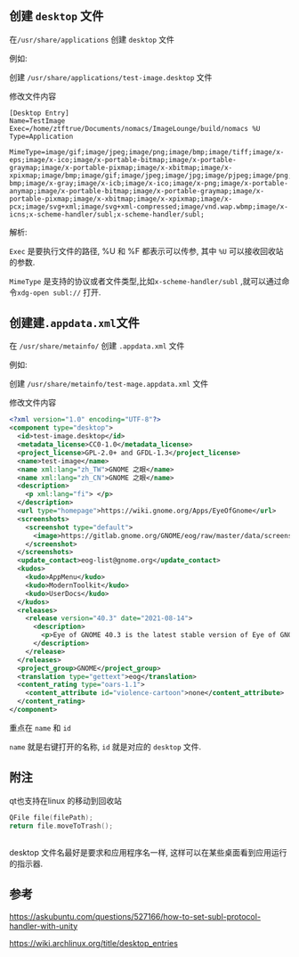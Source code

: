 #

## 创建 `desktop` 文件

在`/usr/share/applications` 创建 `desktop` 文件

例如:

创建 `/usr/share/applications/test-image.desktop` 文件

修改文件内容

```desktop
[Desktop Entry]
Name=TestImage
Exec=/home/ztftrue/Documents/nomacs/ImageLounge/build/nomacs %U
Type=Application

MimeType=image/gif;image/jpeg;image/png;image/bmp;image/tiff;image/x-eps;image/x-ico;image/x-portable-bitmap;image/x-portable-graymap;image/x-portable-pixmap;image/x-xbitmap;image/x-xpixmap;image/bmp;image/gif;image/jpeg;image/jpg;image/pjpeg;image/png;image/tiff;image/x-bmp;image/x-gray;image/x-icb;image/x-ico;image/x-png;image/x-portable-anymap;image/x-portable-bitmap;image/x-portable-graymap;image/x-portable-pixmap;image/x-xbitmap;image/x-xpixmap;image/x-pcx;image/svg+xml;image/svg+xml-compressed;image/vnd.wap.wbmp;image/x-icns;x-scheme-handler/subl;x-scheme-handler/subl;
```

解析:

`Exec` 是要执行文件的路径, %U 和 %F 都表示可以传参, 其中 `%U` 可以接收回收站的参数.

`MimeType` 是支持的协议或者文件类型,比如`x-scheme-handler/subl` ,就可以通过命令`xdg-open subl://` 打开.

## 创建建`.appdata.xml`文件

在 `/usr/share/metainfo/` 创建 `.appdata.xml` 文件

例如:

创建 `/usr/share/metainfo/test-mage.appdata.xml` 文件

修改文件内容

```xml
<?xml version="1.0" encoding="UTF-8"?>
<component type="desktop">
  <id>test-image.desktop</id>
  <metadata_license>CC0-1.0</metadata_license>
  <project_license>GPL-2.0+ and GFDL-1.3</project_license>
  <name>test-image</name>
  <name xml:lang="zh_TW">GNOME 之眼</name>
  <name xml:lang="zh_CN">GNOME 之眼</name>
  <description>
    <p xml:lang="fi"> </p>
  </description>
  <url type="homepage">https://wiki.gnome.org/Apps/EyeOfGnome</url>
  <screenshots>
    <screenshot type="default">
      <image>https://gitlab.gnome.org/GNOME/eog/raw/master/data/screenshot.png</image>
    </screenshot>
  </screenshots>
  <update_contact>eog-list@gnome.org</update_contact>
  <kudos>
    <kudo>AppMenu</kudo>
    <kudo>ModernToolkit</kudo>
    <kudo>UserDocs</kudo>
  </kudos>
  <releases>
    <release version="40.3" date="2021-08-14">
      <description>
        <p>Eye of GNOME 40.3 is the latest stable version of Eye of GNOME, and it contains all the features and bugfixes introduced since our 3.38 release.</p>
      </description>
    </release>
  </releases>
  <project_group>GNOME</project_group>
  <translation type="gettext">eog</translation>
  <content_rating type="oars-1.1">
    <content_attribute id="violence-cartoon">none</content_attribute>
  </content_rating>
</component>
```

重点在 `name` 和 `id`

`name` 就是右键打开的名称, `id` 就是对应的 `desktop` 文件.

## 附注

qt也支持在linux 的移动到回收站

```c++
QFile file(filePath);
return file.moveToTrash();
```

## 

desktop 文件名最好是要求和应用程序名一样, 这样可以在某些桌面看到应用运行的指示器.

## 参考

<https://askubuntu.com/questions/527166/how-to-set-subl-protocol-handler-with-unity>

<https://wiki.archlinux.org/title/desktop_entries>
